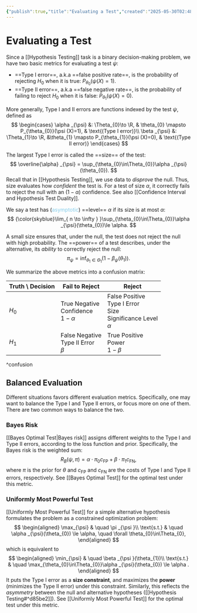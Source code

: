 ```yaml
---
{"publish":true,"title":"Evaluating a Test","created":"2025-05-30T02:48:39","modified":"2025-05-31T20:32:19","cssclasses":"","state":"done","sup":["[[Hypothesis Testing]]"],"alias":null,"type":"note"}
---
```



# Evaluating a Test

Since a [[Hypothesis Testing]] task is a binary decision-making problem, we have two basic metrics for evaluating a test $\psi$:

- ==Type I error==, a.k.a ==false positive rate==, is the probability of rejecting $H_{0}$ when it is true: $P_{\theta_{0}}(\psi (X)=1)$.
- ==Type II error==, a.k.a ==false negative rate==, is the probability of failing to reject $H_{0}$ when it is false: $P_{\theta_{1}}(\psi (X)=0)$.

More generally, Type I and II errors are functions indexed by the test $\psi$, defined as
$$
\begin{cases}
\alpha _{\psi} &: \Theta_{0}\to \R, & \theta_{0} \mapsto P_{\theta_{0}}(\psi (X)=1), & \text{(Type I error)}\\
\beta _{\psi} &: \Theta_{1}\to \R, &\theta_{1} \mapsto P_{\theta_{1}}(\psi (X)=0), & \text{(Type II error)}
\end{cases}
$$

The largest Type I error is called the ==size== of the test:
$$
\overline{\alpha} _{\psi} = \sup_{\theta_{0}\in\Theta_{0}}\alpha _{\psi}(\theta_{0}).
$$
Recall that in [[Hypothesis Testing]], we use data to *disprove* the null. Thus, size evaluates how *confident* the test is. For a test of size $\alpha$, it correctly fails to reject the null with an $(1-\alpha )$ confidence. See also [[Confidence Interval and Hypothesis Test Duality]].

We say a test has (<span style="color:skyblue">asymptotic</span>) ==level== $\alpha$ if its size is at most $\alpha$:
$$
{\color{skyblue}\lim_{ n \to \infty } }\sup_{\theta_{0}\in\Theta_{0}}\alpha _{\psi}(\theta_{0})\le \alpha.
$$

A small size ensures that, under the null, the test does not reject the null with high probability. The ==power== of a test describes, under the alternative, its *ability* to correctly reject the null:
$$
\pi _{\psi} = \inf_{\theta_{1}\in\Theta_{1}}(1-\beta _{\psi}(\theta_{1})).
$$

We summarize the above metrics into a confusion matrix:

| Truth \\ Decision | Fail to Reject                             | Reject                                                                   |
| ----------------- | ------------------------------------------ | ------------------------------------------------------------------------ |
| $H_{0}$           | True Negative<br>Confidence<br>$1-\alpha$  | False Positive<br>Type I Error<br>Size<br>Significance Level<br>$\alpha$ |
| $H_{1}$           | False Negative<br>Type II Error<br>$\beta$ | True Positive<br>Power<br>$1-\beta$                                      |

^confusion

## Balanced Evaluation

Different situations favors different evaluation metrics. Specifically, one may want to balance the Type I and Type II errors, or focus more on one of them. There are two common ways to balance the two.

### Bayes Risk

[[Bayes Optimal Test\|Bayes risk]] assigns different weights to the Type I and Type II errors, according to the loss function and prior. Specifically, the Bayes risk is the weighted sum:
$$
R_{B}(\psi,\pi ) = \alpha \cdot \pi_{0} c_{\mathrm{FP}} + \beta \cdot \pi_{1} c_{\mathrm{FN}},
$$
where $\pi$ is the prior for $\theta$ and $c_{\mathrm{FP}}$ and $c_{\mathrm{FN}}$ are the costs of Type I and Type II errors, respectively. See [[Bayes Optimal Test]] for the optimal test under this metric.

### Uniformly Most Powerful Test

[[Uniformly Most Powerful Test]] for a simple alternative hypothesis formulates the problem as a constrained optimization problem:
$$
\begin{aligned}
\max_{\psi} & \quad \pi _{\psi }\\
\text{s.t.} & \quad \alpha _{\psi}(\theta_{0}) \le \alpha, \quad \forall \theta_{0}\in\Theta_{0},
\end{aligned}
$$
which is equivalent to
$$
\begin{aligned}
\min_{\psi} & \quad \beta  _{\psi }(\theta_{1})\\
\text{s.t.} & \quad \max_{\theta_{0}\in\Theta_{0}}\alpha _{\psi}(\theta_{0}) \le \alpha .
\end{aligned}
$$
It puts the Type I error as a **size constraint**, and maximizes the **power** (minimizes the Type II error) under this constraint. Similarly, this reflects the *asymmetry* between the null and alternative hypotheses ([[Hypothesis Testing#^d85be2]]). See [[Uniformly Most Powerful Test]] for the optimal test under this metric.
